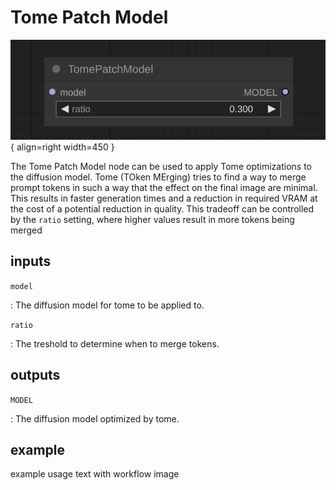 # Tome Patch Model

![Tome Patch Model node](media/TomePatchModel.svg){ align=right width=450 }

The Tome Patch Model node can be used to apply Tome optimizations to the diffusion model. Tome (TOken MErging) tries to find a way to merge prompt tokens in such a way that the effect on the final image are minimal. This results in faster generation times and a reduction in required VRAM at the cost of a potential reduction in quality. This tradeoff can be controlled by the `ratio` setting, where higher values result in more tokens being merged

## inputs

`model`

:   The diffusion model for tome to be applied to.

`ratio`

:   The treshold to determine when to merge tokens.


## outputs

`MODEL`

:   The diffusion model optimized by tome.

## example

example usage text with workflow image